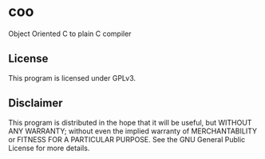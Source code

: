 # coo

Object Oriented C to plain C compiler

## License

This program is licensed under GPLv3.

## Disclaimer

This program is distributed in the hope that it will be useful,
but WITHOUT ANY WARRANTY; without even the implied warranty of
MERCHANTABILITY or FITNESS FOR A PARTICULAR PURPOSE.  See the
GNU General Public License for more details.
